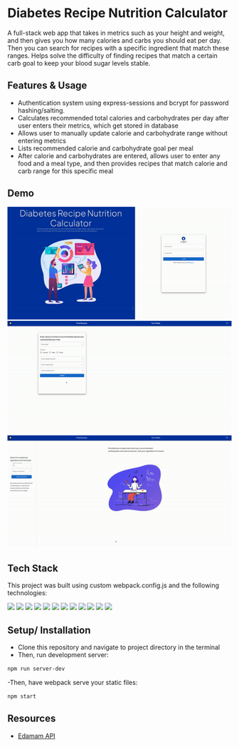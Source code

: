 # Diabetes Recipe Nutrition Calculator

A full-stack web app that takes in metrics such as your height and weight, and then gives you how many calories and carbs you should eat per day. Then you can search for recipes with a specific ingredient that match these ranges. Helps solve the difficulty of finding recipes that match a certain carb goal to keep your blood sugar levels stable.

## Features & Usage

-  Authentication system using express-sessions and bcrypt for password hashing/salting.
-  Calculates recommended total calories and carbohydrates per day after user enters their metrics, which get stored in database
-  Allows user to manually update calorie and carbohydrate range without entering metrics
-  Lists recommended calorie and carbohydrate goal per meal
-  After calorie and carbohydrates are entered, allows user to enter any food and a meal type, and then provides recipes that match calorie and carb range for this specific meal

## Demo

![](diagrams/login-page.gif)
![](diagrams/metrics-page.gif)
![](diagrams/recipes.gif)

## Tech Stack

This project was built using custom webpack.config.js and the following technologies:

<img src="https://img.shields.io/badge/MongoDB-4EA94B?style=for-the-badge&logo=mongodb&logoColor=white" />
<img src="https://img.shields.io/badge/Express.js-000000?style=for-the-badge&logo=express&logoColor=white" />
<img src="https://img.shields.io/badge/React-20232A?style=for-the-badge&logo=react&logoColor=61DAFB" />
<img src="https://img.shields.io/badge/Node.js-339933?style=for-the-badge&logo=nodedotjs&logoColor=white" />
<img src="https://img.shields.io/badge/JavaScript-323330?style=for-the-badge&logo=javascript&logoColor=F7DF1E" />
<img src="https://img.shields.io/badge/CSS3-1572B6?style=for-the-badge&logo=css3&logoColor=white" />
<img src="https://img.shields.io/badge/npm-CB3837?style=for-the-badge&logo=npm&logoColor=white" />
<img src="https://img.shields.io/badge/prettier-1A2C34?style=for-the-badge&logo=prettier&logoColor=F7BA3E" />
<img src="https://img.shields.io/badge/Webpack-8DD6F9?style=for-the-badge&logo=Webpack&logoColor=white" />
<img src="https://img.shields.io/badge/Babel-F9DC3E?style=for-the-badge&logo=babel&logoColor=white" />
<img src="https://img.shields.io/badge/Material%20UI-007FFF?style=for-the-badge&logo=mui&logoColor=white" />
<img src="https://img.shields.io/badge/Insomnia-5849be?style=for-the-badge&logo=Insomnia&logoColor=white" />

## Setup/ Installation

-  Clone this repository and navigate to project directory in the terminal
-  Then, run development server:

```bash
npm run server-dev
```

-Then, have webpack serve your static files:

```bash
npm start
```

## Resources

-  [Edamam API](https://www.edamam.com/?gclid=Cj0KCQjwyMiTBhDKARIsAAJ-9VuwvU8TGmj1rEfWavPwrBSU-tzk-fxHe4yFU5UdpV77PwDeHZWFwYMaAukDEALw_wcB)
